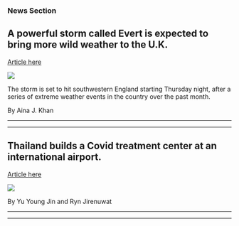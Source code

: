 ### News Section 
A powerful storm called Evert is expected to bring more wild weather to the U.K.
--------------------------------------------------------------------------------

[Article here](https://www.nytimes.com/2021/07/29/world/europe/storm-evert-uk.html)

[![](https://static01.nyt.com/images/2021/07/29/us/29weather-climate-briefing-uk-weather-1/merlin_191720331_b72ab639-9e8a-4eee-bbe2-77c8076deec4-superJumbo.jpg)](https://www.nytimes.com/2021/07/29/world/europe/storm-evert-uk.html)

The storm is set to hit southwestern England starting Thursday night, after a series of extreme weather events in the country over the past month.

By Aina J. Khan

* * *

* * *

Thailand builds a Covid treatment center at an international airport.
---------------------------------------------------------------------

[Article here](https://www.nytimes.com/2021/07/29/world/thailand-builds-a-covid-treatment-center-at-an-international-airport.html)

[![](https://static01.nyt.com/images/2021/07/29/world/29virus-briefing-thailand/merlin_191675985_fb3c5497-803a-4955-8ec1-ee3173caa76a-superJumbo.jpg)](https://www.nytimes.com/2021/07/29/world/thailand-builds-a-covid-treatment-center-at-an-international-airport.html)

By Yu Young Jin and Ryn Jirenuwat

* * *

* * *
